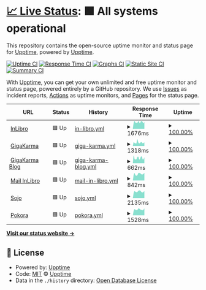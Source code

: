 # [📈 Live Status](https://upptime.github.io/upptime): <!--live status--> **🟩 All systems operational**

This repository contains the open-source uptime monitor and status page for [Upptime](https://upptime.js.org), powered by [Upptime](https://github.com/upptime/upptime).

[![Uptime CI](https://github.com/matgawin/upptime/workflows/Uptime%20CI/badge.svg)](https://github.com/matgawin/upptime/actions?query=workflow%3A%22Uptime+CI%22)
[![Response Time CI](https://github.com/matgawin/upptime/workflows/Response%20Time%20CI/badge.svg)](https://github.com/matgawin/upptime/actions?query=workflow%3A%22Response+Time+CI%22)
[![Graphs CI](https://github.com/matgawin/upptime/workflows/Graphs%20CI/badge.svg)](https://github.com/matgawin/upptime/actions?query=workflow%3A%22Graphs+CI%22)
[![Static Site CI](https://github.com/matgawin/upptime/workflows/Static%20Site%20CI/badge.svg)](https://github.com/matgawin/upptime/actions?query=workflow%3A%22Static+Site+CI%22)
[![Summary CI](https://github.com/matgawin/upptime/workflows/Summary%20CI/badge.svg)](https://github.com/matgawin/upptime/actions?query=workflow%3A%22Summary+CI%22)

With [Upptime](https://upptime.js.org), you can get your own unlimited and free uptime monitor and status page, powered entirely by a GitHub repository. We use [Issues](https://github.com/upptime/upptime/issues) as incident reports, [Actions](https://github.com/matgawin/upptime/actions) as uptime monitors, and [Pages](https://upptime.github.io/upptime) for the status page.

<!--start: status pages-->
<!-- This summary is generated by Upptime (https://github.com/upptime/upptime) -->
<!-- Do not edit this manually, your changes will be overwritten -->
<!-- prettier-ignore -->
| URL | Status | History | Response Time | Uptime |
| --- | ------ | ------- | ------------- | ------ |
| <img alt="" src="https://favicons.githubusercontent.com/inlibro.pl" height="13"> [InLibro](https://inlibro.pl) | 🟩 Up | [in-libro.yml](https://github.com/matgawin/upptime/commits/HEAD/history/in-libro.yml) | <details><summary><img alt="Response time graph" src="./graphs/in-libro/response-time-week.png" height="20"> 1676ms</summary><br><a href="https://matgawin.github.io/upptime/history/in-libro"><img alt="Response time 1676" src="https://img.shields.io/endpoint?url=https%3A%2F%2Fraw.githubusercontent.com%2Fmatgawin%2Fupptime%2FHEAD%2Fapi%2Fin-libro%2Fresponse-time.json"></a><br><a href="https://matgawin.github.io/upptime/history/in-libro"><img alt="24-hour response time 1770" src="https://img.shields.io/endpoint?url=https%3A%2F%2Fraw.githubusercontent.com%2Fmatgawin%2Fupptime%2FHEAD%2Fapi%2Fin-libro%2Fresponse-time-day.json"></a><br><a href="https://matgawin.github.io/upptime/history/in-libro"><img alt="7-day response time 1676" src="https://img.shields.io/endpoint?url=https%3A%2F%2Fraw.githubusercontent.com%2Fmatgawin%2Fupptime%2FHEAD%2Fapi%2Fin-libro%2Fresponse-time-week.json"></a><br><a href="https://matgawin.github.io/upptime/history/in-libro"><img alt="30-day response time 1676" src="https://img.shields.io/endpoint?url=https%3A%2F%2Fraw.githubusercontent.com%2Fmatgawin%2Fupptime%2FHEAD%2Fapi%2Fin-libro%2Fresponse-time-month.json"></a><br><a href="https://matgawin.github.io/upptime/history/in-libro"><img alt="1-year response time 1676" src="https://img.shields.io/endpoint?url=https%3A%2F%2Fraw.githubusercontent.com%2Fmatgawin%2Fupptime%2FHEAD%2Fapi%2Fin-libro%2Fresponse-time-year.json"></a></details> | <details><summary><a href="https://matgawin.github.io/upptime/history/in-libro">100.00%</a></summary><a href="https://matgawin.github.io/upptime/history/in-libro"><img alt="All-time uptime 100.00%" src="https://img.shields.io/endpoint?url=https%3A%2F%2Fraw.githubusercontent.com%2Fmatgawin%2Fupptime%2FHEAD%2Fapi%2Fin-libro%2Fuptime.json"></a><br><a href="https://matgawin.github.io/upptime/history/in-libro"><img alt="24-hour uptime 100.00%" src="https://img.shields.io/endpoint?url=https%3A%2F%2Fraw.githubusercontent.com%2Fmatgawin%2Fupptime%2FHEAD%2Fapi%2Fin-libro%2Fuptime-day.json"></a><br><a href="https://matgawin.github.io/upptime/history/in-libro"><img alt="7-day uptime 100.00%" src="https://img.shields.io/endpoint?url=https%3A%2F%2Fraw.githubusercontent.com%2Fmatgawin%2Fupptime%2FHEAD%2Fapi%2Fin-libro%2Fuptime-week.json"></a><br><a href="https://matgawin.github.io/upptime/history/in-libro"><img alt="30-day uptime 100.00%" src="https://img.shields.io/endpoint?url=https%3A%2F%2Fraw.githubusercontent.com%2Fmatgawin%2Fupptime%2FHEAD%2Fapi%2Fin-libro%2Fuptime-month.json"></a><br><a href="https://matgawin.github.io/upptime/history/in-libro"><img alt="1-year uptime 100.00%" src="https://img.shields.io/endpoint?url=https%3A%2F%2Fraw.githubusercontent.com%2Fmatgawin%2Fupptime%2FHEAD%2Fapi%2Fin-libro%2Fuptime-year.json"></a></details>
| <img alt="" src="https://favicons.githubusercontent.com/gigakarma.pl" height="13"> [GigaKarma](https://gigakarma.pl) | 🟩 Up | [giga-karma.yml](https://github.com/matgawin/upptime/commits/HEAD/history/giga-karma.yml) | <details><summary><img alt="Response time graph" src="./graphs/giga-karma/response-time-week.png" height="20"> 1318ms</summary><br><a href="https://matgawin.github.io/upptime/history/giga-karma"><img alt="Response time 1318" src="https://img.shields.io/endpoint?url=https%3A%2F%2Fraw.githubusercontent.com%2Fmatgawin%2Fupptime%2FHEAD%2Fapi%2Fgiga-karma%2Fresponse-time.json"></a><br><a href="https://matgawin.github.io/upptime/history/giga-karma"><img alt="24-hour response time 1395" src="https://img.shields.io/endpoint?url=https%3A%2F%2Fraw.githubusercontent.com%2Fmatgawin%2Fupptime%2FHEAD%2Fapi%2Fgiga-karma%2Fresponse-time-day.json"></a><br><a href="https://matgawin.github.io/upptime/history/giga-karma"><img alt="7-day response time 1318" src="https://img.shields.io/endpoint?url=https%3A%2F%2Fraw.githubusercontent.com%2Fmatgawin%2Fupptime%2FHEAD%2Fapi%2Fgiga-karma%2Fresponse-time-week.json"></a><br><a href="https://matgawin.github.io/upptime/history/giga-karma"><img alt="30-day response time 1318" src="https://img.shields.io/endpoint?url=https%3A%2F%2Fraw.githubusercontent.com%2Fmatgawin%2Fupptime%2FHEAD%2Fapi%2Fgiga-karma%2Fresponse-time-month.json"></a><br><a href="https://matgawin.github.io/upptime/history/giga-karma"><img alt="1-year response time 1318" src="https://img.shields.io/endpoint?url=https%3A%2F%2Fraw.githubusercontent.com%2Fmatgawin%2Fupptime%2FHEAD%2Fapi%2Fgiga-karma%2Fresponse-time-year.json"></a></details> | <details><summary><a href="https://matgawin.github.io/upptime/history/giga-karma">100.00%</a></summary><a href="https://matgawin.github.io/upptime/history/giga-karma"><img alt="All-time uptime 100.00%" src="https://img.shields.io/endpoint?url=https%3A%2F%2Fraw.githubusercontent.com%2Fmatgawin%2Fupptime%2FHEAD%2Fapi%2Fgiga-karma%2Fuptime.json"></a><br><a href="https://matgawin.github.io/upptime/history/giga-karma"><img alt="24-hour uptime 100.00%" src="https://img.shields.io/endpoint?url=https%3A%2F%2Fraw.githubusercontent.com%2Fmatgawin%2Fupptime%2FHEAD%2Fapi%2Fgiga-karma%2Fuptime-day.json"></a><br><a href="https://matgawin.github.io/upptime/history/giga-karma"><img alt="7-day uptime 100.00%" src="https://img.shields.io/endpoint?url=https%3A%2F%2Fraw.githubusercontent.com%2Fmatgawin%2Fupptime%2FHEAD%2Fapi%2Fgiga-karma%2Fuptime-week.json"></a><br><a href="https://matgawin.github.io/upptime/history/giga-karma"><img alt="30-day uptime 100.00%" src="https://img.shields.io/endpoint?url=https%3A%2F%2Fraw.githubusercontent.com%2Fmatgawin%2Fupptime%2FHEAD%2Fapi%2Fgiga-karma%2Fuptime-month.json"></a><br><a href="https://matgawin.github.io/upptime/history/giga-karma"><img alt="1-year uptime 100.00%" src="https://img.shields.io/endpoint?url=https%3A%2F%2Fraw.githubusercontent.com%2Fmatgawin%2Fupptime%2FHEAD%2Fapi%2Fgiga-karma%2Fuptime-year.json"></a></details>
| <img alt="" src="https://favicons.githubusercontent.com/gigakarma.pl" height="13"> [GigaKarma Blog](https://gigakarma.pl/blog) | 🟩 Up | [giga-karma-blog.yml](https://github.com/matgawin/upptime/commits/HEAD/history/giga-karma-blog.yml) | <details><summary><img alt="Response time graph" src="./graphs/giga-karma-blog/response-time-week.png" height="20"> 662ms</summary><br><a href="https://matgawin.github.io/upptime/history/giga-karma-blog"><img alt="Response time 662" src="https://img.shields.io/endpoint?url=https%3A%2F%2Fraw.githubusercontent.com%2Fmatgawin%2Fupptime%2FHEAD%2Fapi%2Fgiga-karma-blog%2Fresponse-time.json"></a><br><a href="https://matgawin.github.io/upptime/history/giga-karma-blog"><img alt="24-hour response time 757" src="https://img.shields.io/endpoint?url=https%3A%2F%2Fraw.githubusercontent.com%2Fmatgawin%2Fupptime%2FHEAD%2Fapi%2Fgiga-karma-blog%2Fresponse-time-day.json"></a><br><a href="https://matgawin.github.io/upptime/history/giga-karma-blog"><img alt="7-day response time 662" src="https://img.shields.io/endpoint?url=https%3A%2F%2Fraw.githubusercontent.com%2Fmatgawin%2Fupptime%2FHEAD%2Fapi%2Fgiga-karma-blog%2Fresponse-time-week.json"></a><br><a href="https://matgawin.github.io/upptime/history/giga-karma-blog"><img alt="30-day response time 662" src="https://img.shields.io/endpoint?url=https%3A%2F%2Fraw.githubusercontent.com%2Fmatgawin%2Fupptime%2FHEAD%2Fapi%2Fgiga-karma-blog%2Fresponse-time-month.json"></a><br><a href="https://matgawin.github.io/upptime/history/giga-karma-blog"><img alt="1-year response time 662" src="https://img.shields.io/endpoint?url=https%3A%2F%2Fraw.githubusercontent.com%2Fmatgawin%2Fupptime%2FHEAD%2Fapi%2Fgiga-karma-blog%2Fresponse-time-year.json"></a></details> | <details><summary><a href="https://matgawin.github.io/upptime/history/giga-karma-blog">100.00%</a></summary><a href="https://matgawin.github.io/upptime/history/giga-karma-blog"><img alt="All-time uptime 100.00%" src="https://img.shields.io/endpoint?url=https%3A%2F%2Fraw.githubusercontent.com%2Fmatgawin%2Fupptime%2FHEAD%2Fapi%2Fgiga-karma-blog%2Fuptime.json"></a><br><a href="https://matgawin.github.io/upptime/history/giga-karma-blog"><img alt="24-hour uptime 100.00%" src="https://img.shields.io/endpoint?url=https%3A%2F%2Fraw.githubusercontent.com%2Fmatgawin%2Fupptime%2FHEAD%2Fapi%2Fgiga-karma-blog%2Fuptime-day.json"></a><br><a href="https://matgawin.github.io/upptime/history/giga-karma-blog"><img alt="7-day uptime 100.00%" src="https://img.shields.io/endpoint?url=https%3A%2F%2Fraw.githubusercontent.com%2Fmatgawin%2Fupptime%2FHEAD%2Fapi%2Fgiga-karma-blog%2Fuptime-week.json"></a><br><a href="https://matgawin.github.io/upptime/history/giga-karma-blog"><img alt="30-day uptime 100.00%" src="https://img.shields.io/endpoint?url=https%3A%2F%2Fraw.githubusercontent.com%2Fmatgawin%2Fupptime%2FHEAD%2Fapi%2Fgiga-karma-blog%2Fuptime-month.json"></a><br><a href="https://matgawin.github.io/upptime/history/giga-karma-blog"><img alt="1-year uptime 100.00%" src="https://img.shields.io/endpoint?url=https%3A%2F%2Fraw.githubusercontent.com%2Fmatgawin%2Fupptime%2FHEAD%2Fapi%2Fgiga-karma-blog%2Fuptime-year.json"></a></details>
| <img alt="" src="https://favicons.githubusercontent.com/mail.inlibro.pl" height="13"> [Mail InLibro](https://mail.inlibro.pl) | 🟩 Up | [mail-in-libro.yml](https://github.com/matgawin/upptime/commits/HEAD/history/mail-in-libro.yml) | <details><summary><img alt="Response time graph" src="./graphs/mail-in-libro/response-time-week.png" height="20"> 842ms</summary><br><a href="https://matgawin.github.io/upptime/history/mail-in-libro"><img alt="Response time 842" src="https://img.shields.io/endpoint?url=https%3A%2F%2Fraw.githubusercontent.com%2Fmatgawin%2Fupptime%2FHEAD%2Fapi%2Fmail-in-libro%2Fresponse-time.json"></a><br><a href="https://matgawin.github.io/upptime/history/mail-in-libro"><img alt="24-hour response time 983" src="https://img.shields.io/endpoint?url=https%3A%2F%2Fraw.githubusercontent.com%2Fmatgawin%2Fupptime%2FHEAD%2Fapi%2Fmail-in-libro%2Fresponse-time-day.json"></a><br><a href="https://matgawin.github.io/upptime/history/mail-in-libro"><img alt="7-day response time 842" src="https://img.shields.io/endpoint?url=https%3A%2F%2Fraw.githubusercontent.com%2Fmatgawin%2Fupptime%2FHEAD%2Fapi%2Fmail-in-libro%2Fresponse-time-week.json"></a><br><a href="https://matgawin.github.io/upptime/history/mail-in-libro"><img alt="30-day response time 842" src="https://img.shields.io/endpoint?url=https%3A%2F%2Fraw.githubusercontent.com%2Fmatgawin%2Fupptime%2FHEAD%2Fapi%2Fmail-in-libro%2Fresponse-time-month.json"></a><br><a href="https://matgawin.github.io/upptime/history/mail-in-libro"><img alt="1-year response time 842" src="https://img.shields.io/endpoint?url=https%3A%2F%2Fraw.githubusercontent.com%2Fmatgawin%2Fupptime%2FHEAD%2Fapi%2Fmail-in-libro%2Fresponse-time-year.json"></a></details> | <details><summary><a href="https://matgawin.github.io/upptime/history/mail-in-libro">100.00%</a></summary><a href="https://matgawin.github.io/upptime/history/mail-in-libro"><img alt="All-time uptime 100.00%" src="https://img.shields.io/endpoint?url=https%3A%2F%2Fraw.githubusercontent.com%2Fmatgawin%2Fupptime%2FHEAD%2Fapi%2Fmail-in-libro%2Fuptime.json"></a><br><a href="https://matgawin.github.io/upptime/history/mail-in-libro"><img alt="24-hour uptime 100.00%" src="https://img.shields.io/endpoint?url=https%3A%2F%2Fraw.githubusercontent.com%2Fmatgawin%2Fupptime%2FHEAD%2Fapi%2Fmail-in-libro%2Fuptime-day.json"></a><br><a href="https://matgawin.github.io/upptime/history/mail-in-libro"><img alt="7-day uptime 100.00%" src="https://img.shields.io/endpoint?url=https%3A%2F%2Fraw.githubusercontent.com%2Fmatgawin%2Fupptime%2FHEAD%2Fapi%2Fmail-in-libro%2Fuptime-week.json"></a><br><a href="https://matgawin.github.io/upptime/history/mail-in-libro"><img alt="30-day uptime 100.00%" src="https://img.shields.io/endpoint?url=https%3A%2F%2Fraw.githubusercontent.com%2Fmatgawin%2Fupptime%2FHEAD%2Fapi%2Fmail-in-libro%2Fuptime-month.json"></a><br><a href="https://matgawin.github.io/upptime/history/mail-in-libro"><img alt="1-year uptime 100.00%" src="https://img.shields.io/endpoint?url=https%3A%2F%2Fraw.githubusercontent.com%2Fmatgawin%2Fupptime%2FHEAD%2Fapi%2Fmail-in-libro%2Fuptime-year.json"></a></details>
| <img alt="" src="https://favicons.githubusercontent.com/sojo.pl" height="13"> [Sojo](https://sojo.pl) | 🟩 Up | [sojo.yml](https://github.com/matgawin/upptime/commits/HEAD/history/sojo.yml) | <details><summary><img alt="Response time graph" src="./graphs/sojo/response-time-week.png" height="20"> 2135ms</summary><br><a href="https://matgawin.github.io/upptime/history/sojo"><img alt="Response time 2135" src="https://img.shields.io/endpoint?url=https%3A%2F%2Fraw.githubusercontent.com%2Fmatgawin%2Fupptime%2FHEAD%2Fapi%2Fsojo%2Fresponse-time.json"></a><br><a href="https://matgawin.github.io/upptime/history/sojo"><img alt="24-hour response time 2276" src="https://img.shields.io/endpoint?url=https%3A%2F%2Fraw.githubusercontent.com%2Fmatgawin%2Fupptime%2FHEAD%2Fapi%2Fsojo%2Fresponse-time-day.json"></a><br><a href="https://matgawin.github.io/upptime/history/sojo"><img alt="7-day response time 2135" src="https://img.shields.io/endpoint?url=https%3A%2F%2Fraw.githubusercontent.com%2Fmatgawin%2Fupptime%2FHEAD%2Fapi%2Fsojo%2Fresponse-time-week.json"></a><br><a href="https://matgawin.github.io/upptime/history/sojo"><img alt="30-day response time 2135" src="https://img.shields.io/endpoint?url=https%3A%2F%2Fraw.githubusercontent.com%2Fmatgawin%2Fupptime%2FHEAD%2Fapi%2Fsojo%2Fresponse-time-month.json"></a><br><a href="https://matgawin.github.io/upptime/history/sojo"><img alt="1-year response time 2135" src="https://img.shields.io/endpoint?url=https%3A%2F%2Fraw.githubusercontent.com%2Fmatgawin%2Fupptime%2FHEAD%2Fapi%2Fsojo%2Fresponse-time-year.json"></a></details> | <details><summary><a href="https://matgawin.github.io/upptime/history/sojo">100.00%</a></summary><a href="https://matgawin.github.io/upptime/history/sojo"><img alt="All-time uptime 100.00%" src="https://img.shields.io/endpoint?url=https%3A%2F%2Fraw.githubusercontent.com%2Fmatgawin%2Fupptime%2FHEAD%2Fapi%2Fsojo%2Fuptime.json"></a><br><a href="https://matgawin.github.io/upptime/history/sojo"><img alt="24-hour uptime 100.00%" src="https://img.shields.io/endpoint?url=https%3A%2F%2Fraw.githubusercontent.com%2Fmatgawin%2Fupptime%2FHEAD%2Fapi%2Fsojo%2Fuptime-day.json"></a><br><a href="https://matgawin.github.io/upptime/history/sojo"><img alt="7-day uptime 100.00%" src="https://img.shields.io/endpoint?url=https%3A%2F%2Fraw.githubusercontent.com%2Fmatgawin%2Fupptime%2FHEAD%2Fapi%2Fsojo%2Fuptime-week.json"></a><br><a href="https://matgawin.github.io/upptime/history/sojo"><img alt="30-day uptime 100.00%" src="https://img.shields.io/endpoint?url=https%3A%2F%2Fraw.githubusercontent.com%2Fmatgawin%2Fupptime%2FHEAD%2Fapi%2Fsojo%2Fuptime-month.json"></a><br><a href="https://matgawin.github.io/upptime/history/sojo"><img alt="1-year uptime 100.00%" src="https://img.shields.io/endpoint?url=https%3A%2F%2Fraw.githubusercontent.com%2Fmatgawin%2Fupptime%2FHEAD%2Fapi%2Fsojo%2Fuptime-year.json"></a></details>
| <img alt="" src="https://favicons.githubusercontent.com/zodrobinapokory.pl" height="13"> [Pokora](https://zodrobinapokory.pl) | 🟩 Up | [pokora.yml](https://github.com/matgawin/upptime/commits/HEAD/history/pokora.yml) | <details><summary><img alt="Response time graph" src="./graphs/pokora/response-time-week.png" height="20"> 1528ms</summary><br><a href="https://matgawin.github.io/upptime/history/pokora"><img alt="Response time 1528" src="https://img.shields.io/endpoint?url=https%3A%2F%2Fraw.githubusercontent.com%2Fmatgawin%2Fupptime%2FHEAD%2Fapi%2Fpokora%2Fresponse-time.json"></a><br><a href="https://matgawin.github.io/upptime/history/pokora"><img alt="24-hour response time 1789" src="https://img.shields.io/endpoint?url=https%3A%2F%2Fraw.githubusercontent.com%2Fmatgawin%2Fupptime%2FHEAD%2Fapi%2Fpokora%2Fresponse-time-day.json"></a><br><a href="https://matgawin.github.io/upptime/history/pokora"><img alt="7-day response time 1528" src="https://img.shields.io/endpoint?url=https%3A%2F%2Fraw.githubusercontent.com%2Fmatgawin%2Fupptime%2FHEAD%2Fapi%2Fpokora%2Fresponse-time-week.json"></a><br><a href="https://matgawin.github.io/upptime/history/pokora"><img alt="30-day response time 1528" src="https://img.shields.io/endpoint?url=https%3A%2F%2Fraw.githubusercontent.com%2Fmatgawin%2Fupptime%2FHEAD%2Fapi%2Fpokora%2Fresponse-time-month.json"></a><br><a href="https://matgawin.github.io/upptime/history/pokora"><img alt="1-year response time 1528" src="https://img.shields.io/endpoint?url=https%3A%2F%2Fraw.githubusercontent.com%2Fmatgawin%2Fupptime%2FHEAD%2Fapi%2Fpokora%2Fresponse-time-year.json"></a></details> | <details><summary><a href="https://matgawin.github.io/upptime/history/pokora">100.00%</a></summary><a href="https://matgawin.github.io/upptime/history/pokora"><img alt="All-time uptime 100.00%" src="https://img.shields.io/endpoint?url=https%3A%2F%2Fraw.githubusercontent.com%2Fmatgawin%2Fupptime%2FHEAD%2Fapi%2Fpokora%2Fuptime.json"></a><br><a href="https://matgawin.github.io/upptime/history/pokora"><img alt="24-hour uptime 100.00%" src="https://img.shields.io/endpoint?url=https%3A%2F%2Fraw.githubusercontent.com%2Fmatgawin%2Fupptime%2FHEAD%2Fapi%2Fpokora%2Fuptime-day.json"></a><br><a href="https://matgawin.github.io/upptime/history/pokora"><img alt="7-day uptime 100.00%" src="https://img.shields.io/endpoint?url=https%3A%2F%2Fraw.githubusercontent.com%2Fmatgawin%2Fupptime%2FHEAD%2Fapi%2Fpokora%2Fuptime-week.json"></a><br><a href="https://matgawin.github.io/upptime/history/pokora"><img alt="30-day uptime 100.00%" src="https://img.shields.io/endpoint?url=https%3A%2F%2Fraw.githubusercontent.com%2Fmatgawin%2Fupptime%2FHEAD%2Fapi%2Fpokora%2Fuptime-month.json"></a><br><a href="https://matgawin.github.io/upptime/history/pokora"><img alt="1-year uptime 100.00%" src="https://img.shields.io/endpoint?url=https%3A%2F%2Fraw.githubusercontent.com%2Fmatgawin%2Fupptime%2FHEAD%2Fapi%2Fpokora%2Fuptime-year.json"></a></details>

<!--end: status pages-->

[**Visit our status website →**](https://upptime.github.io/upptime)

## 📄 License

- Powered by: [Upptime](https://github.com/upptime/upptime)
- Code: [MIT](./LICENSE) © [Upptime](https://upptime.js.org)
- Data in the `./history` directory: [Open Database License](https://opendatacommons.org/licenses/odbl/1-0/)
